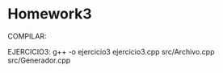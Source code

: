 # Homework3
COMPILAR:

EJERCICIO3:
g++ -o ejercicio3 ejercicio3.cpp src/Archivo.cpp src/Generador.cpp